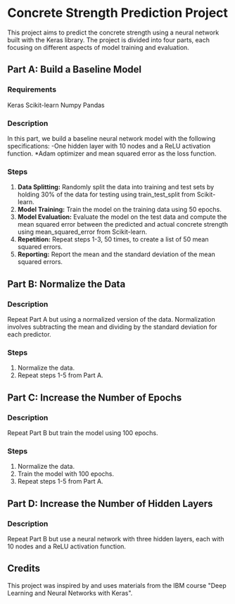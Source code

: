 # Concrete Strength Prediction Project
This project aims to predict the concrete strength using a neural network built with the Keras library. The project is divided into four parts, each focusing on different aspects of model training and evaluation.

## Part A: Build a Baseline Model 
### Requirements
Keras
Scikit-learn
Numpy
Pandas

### Description
In this part, we build a baseline neural network model with the following specifications:
-One hidden layer with 10 nodes and a ReLU activation function.
*Adam optimizer and mean squared error as the loss function.
  
### Steps
1. **Data Splitting:** Randomly split the data into training and test sets by holding 30% of the data for testing using train_test_split from Scikit-learn.
2. **Model Training:** Train the model on the training data using 50 epochs.
3. **Model Evaluation:** Evaluate the model on the test data and compute the mean squared error between the predicted and actual concrete strength using mean_squared_error from Scikit-learn.
4. **Repetition:** Repeat steps 1-3, 50 times, to create a list of 50 mean squared errors.
5. **Reporting:** Report the mean and the standard deviation of the mean squared errors.

## Part B: Normalize the Data 
### Description
Repeat Part A but using a normalized version of the data. Normalization involves subtracting the mean and dividing by the standard deviation for each predictor.

### Steps
1. Normalize the data.
2. Repeat steps 1-5 from Part A.
   
## Part C: Increase the Number of Epochs 
### Description
Repeat Part B but train the model using 100 epochs.

### Steps
1. Normalize the data.
2. Train the model with 100 epochs.
3. Repeat steps 1-5 from Part A.
   
## Part D: Increase the Number of Hidden Layers 
### Description
Repeat Part B but use a neural network with three hidden layers, each with 10 nodes and a ReLU activation function.

## Credits
This project was inspired by and uses materials from the IBM course "Deep Learning and Neural Networks with Keras".
